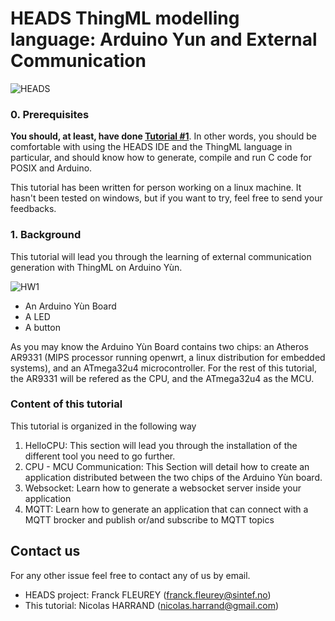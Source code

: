 HEADS ThingML modelling language: Arduino Yun and External Communication
===

![HEADS](http://heads-project.eu/sites/default/files/heads_large.png)

### 0. Prerequisites

**You should, at least, have done [Tutorial #1](https://github.com/HEADS-project/training/tree/master/1.ThingML_Basics)**. In other words, you should be comfortable with using the HEADS IDE and the ThingML language in particular, and should know how to generate, compile and run C code for POSIX and Arduino.

This tutorial has been written for person working on a linux machine. It hasn't been tested on windows, but if you want to try, feel free to send your feedbacks.

### 1. Background

This tutorial will lead you through the learning of external communication generation with ThingML on Arduino Yùn.

![HW1](../img/Yun_Tuto_0.png)

* An Arduino Yùn Board
* A LED
* A button

As you may know the Arduino Yùn Board contains two chips: an Atheros AR9331 (MIPS processor running openwrt, a linux  distribution for embedded systems), and an ATmega32u4 microcontroller. For the rest of this tutorial, the AR9331 will be refered as the CPU, and the ATmega32u4 as the MCU.

### Content of this tutorial

This tutorial is organized in the following way

1. HelloCPU: This section will lead you through the installation of the different tool you need to go further.
2. CPU - MCU Communication: This Section will detail how to create an application distributed between the two chips of the Arduino Yùn board.
3. Websocket: Learn how to generate a websocket server inside your application
4. MQTT: Learn how to generate an application that can connect with a MQTT brocker and publish or/and subscribe to MQTT topics

## Contact us

For any other issue feel free to contact any of us by email.

* HEADS project: Franck FLEUREY (franck.fleurey@sintef.no)
* This tutorial: Nicolas HARRAND (nicolas.harrand@gmail.com)

